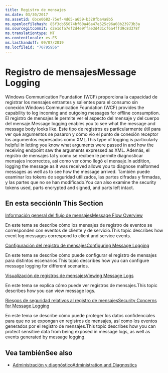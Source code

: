 ```yaml
---
title: Registro de mensajes
ms.date: 03/30/2017
ms.assetid: 6bce0682-75ef-4d65-a659-b328fba4a8b5
ms.openlocfilehash: 85f3cb55074bf60a46a47e525c96a08b23973b3a
ms.sourcegitcommit: d2e1dfa7ef2d4e9ffae3d431cf6a4ffd9c8d378f
ms.translationtype: MT
ms.contentlocale: es-ES
ms.lasthandoff: 09/07/2019
ms.locfileid: "70795956"
---
```

# <a name="message-logging"></a><span data-ttu-id="85f77-102">Registro de mensajes</span><span class="sxs-lookup"><span data-stu-id="85f77-102">Message Logging</span></span>
<span data-ttu-id="85f77-103">Windows Communication Foundation (WCF) proporciona la capacidad de registrar los mensajes entrantes y salientes para el consumo sin conexión.</span><span class="sxs-lookup"><span data-stu-id="85f77-103">Windows Communication Foundation (WCF) provides the capability to log incoming and outgoing messages for offline consumption.</span></span> <span data-ttu-id="85f77-104">El registro de mensajes le permite ver el aspecto del mensaje y del cuerpo del mensaje.</span><span class="sxs-lookup"><span data-stu-id="85f77-104">Message logging enables you to see what the message and message body looks like.</span></span> <span data-ttu-id="85f77-105">Este tipo de registros es particularmente útil para ver qué argumentos se pasaron y cómo vio el punto de conexión receptor los argumentos expresados como XML.</span><span class="sxs-lookup"><span data-stu-id="85f77-105">This type of logging is particularly helpful in letting you know what arguments were passed in and how the receiving endpoint saw the arguments expressed as XML.</span></span> <span data-ttu-id="85f77-106">Además, el registro de mensajes tal y como se reciben le permite diagnosticar mensajes incorrectos, así como ver cómo llegó el mensaje.</span><span class="sxs-lookup"><span data-stu-id="85f77-106">In addition, logging the message as it was received allows you to diagnose malformed messages as well as to see how the message arrived.</span></span> <span data-ttu-id="85f77-107">También puede examinar los tokens de seguridad utilizados, las partes cifradas y firmadas, y las partes que no se han modificado.</span><span class="sxs-lookup"><span data-stu-id="85f77-107">You can also examine the security tokens used, parts encrypted and signed, and parts left intact.</span></span>  
  
## <a name="in-this-section"></a><span data-ttu-id="85f77-108">En esta sección</span><span class="sxs-lookup"><span data-stu-id="85f77-108">In This Section</span></span>  
 [<span data-ttu-id="85f77-109">Información general del flujo de mensajes</span><span class="sxs-lookup"><span data-stu-id="85f77-109">Message Flow Overview</span></span>](message-flow-overview.md)  
  
 <span data-ttu-id="85f77-110">En este tema se describe cómo los mensajes de registro de eventos se corresponden con eventos de cliente y de servicio.</span><span class="sxs-lookup"><span data-stu-id="85f77-110">This topic describes how event log messages correspond to client and service events.</span></span>  
  
 [<span data-ttu-id="85f77-111">Configuración del registro de mensajes</span><span class="sxs-lookup"><span data-stu-id="85f77-111">Configuring Message Logging</span></span>](configuring-message-logging.md)  
  
 <span data-ttu-id="85f77-112">En este tema se describe cómo puede configurar el registro de mensajes para distintos escenarios.</span><span class="sxs-lookup"><span data-stu-id="85f77-112">This topic describes how you can configure message logging for different scenarios.</span></span>  
  
 [<span data-ttu-id="85f77-113">Visualización de registros de mensajes</span><span class="sxs-lookup"><span data-stu-id="85f77-113">Viewing Message Logs</span></span>](viewing-message-logs.md)  
  
 <span data-ttu-id="85f77-114">En este tema se explica cómo puede ver registros de mensajes.</span><span class="sxs-lookup"><span data-stu-id="85f77-114">This topic describes how you can view message logs.</span></span>  
  
 [<span data-ttu-id="85f77-115">Riesgos de seguridad relativos al registro de mensajes</span><span class="sxs-lookup"><span data-stu-id="85f77-115">Security Concerns for Message Logging</span></span>](security-concerns-for-message-logging.md)  
  
 <span data-ttu-id="85f77-116">En este tema se describe cómo puede proteger los datos confidenciales para que no se expongan en registros de mensajes, así como los eventos generados por el registro de mensajes.</span><span class="sxs-lookup"><span data-stu-id="85f77-116">This topic describes how you can protect sensitive data from being exposed in message logs, as well as events generated by message logging.</span></span>  
  
## <a name="see-also"></a><span data-ttu-id="85f77-117">Vea también</span><span class="sxs-lookup"><span data-stu-id="85f77-117">See also</span></span>

- [<span data-ttu-id="85f77-118">Administración y diagnóstico</span><span class="sxs-lookup"><span data-stu-id="85f77-118">Administration and Diagnostics</span></span>](index.md)
